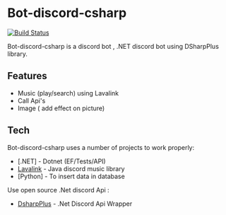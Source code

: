 # Bot-discord-csharp

[![Build Status](https://travis-ci.org/joemccann/dillinger.svg?branch=master)](https://travis-ci.org/joemccann/dillinger)

Bot-discord-csharp is a discord bot ,
.NET discord bot using DSharpPlus library.

## Features

- Music (play/search) using Lavalink
- Call Api's
- Image ( add effect on picture)


## Tech

Bot-discord-csharp uses a number of projects to work properly:

- [.NET] -  Dotnet (EF/Tests/API)
- [Lavalink](https://github.com/freyacodes/Lavalink) -  Java discord music library
- [Python] - To insert data in database

Use open source .Net discord Api :

- [DsharpPlus]([https://github.com/DSharpPlus/DSharpPlus]) -  .Net Discord Api Wrapper



